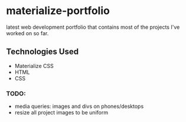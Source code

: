 # materialize-portfolio
latest web development portfolio that contains most of the projects I've worked on so far.
## Technologies Used
- Materialize CSS
- HTML
- CSS
### TODO:
- media queries: images and divs on phones/desktops
- resize all project images to be uniform

